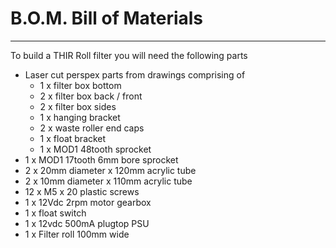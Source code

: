 # B.O.M. Bill of Materials

---

To build a THIR Roll filter you will need the following parts

- Laser cut perspex parts from drawings comprising of
  - 1 x filter box bottom
  - 2 x filter box back / front
  - 2 x filter box sides
  - 1 x hanging bracket
  - 2 x waste roller end caps
  - 1 x float bracket
  - 1 x MOD1 48tooth sprocket
- 1 x MOD1 17tooth 6mm bore sprocket
- 2 x 20mm diameter x 120mm acrylic tube
- 2 x 10mm diameter x 110mm acrylic tube
- 12 x M5 x 20 plastic screws
- 1 x 12Vdc 2rpm motor gearbox
- 1 x float switch
- 1 x 12vdc 500mA plugtop PSU
- 1 x Filter roll 100mm wide